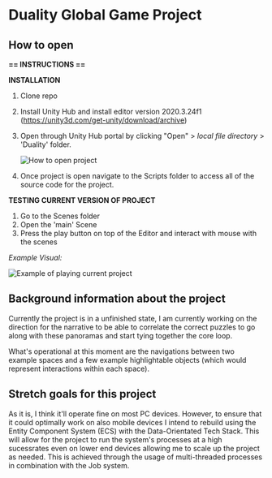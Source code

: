 # Duality Global Game Project

## How to open

**== INSTRUCTIONS ==**

**INSTALLATION**
1) Clone repo
2) Install Unity Hub and install editor version 2020.3.24f1 (https://unity3d.com/get-unity/download/archive)
3) Open through Unity Hub portal by clicking "Open" > *local file directory* > 'Duality' folder.
   
   ![How to open project](https://media.giphy.com/media/zBUNTGvqp9gz4gyChA/giphy.gif)
4) Once project is open navigate to the Scripts folder to access all of the source code for the project.

**TESTING CURRENT VERSION OF PROJECT**   
1) Go to the Scenes folder
2) Open the 'main' Scene
3) Press the play button on top of the Editor and interact with mouse with the scenes

*Example Visual:*

![Example of playing current project](https://media.giphy.com/media/Caxvp3ekp19lgl6WyH/giphy.gif)


## Background information about the project

Currently the project is in a unfinished state, I am currently working on the direction for the narrative to be able to correlate the correct puzzles to go along with these panoramas and start tying together the core loop. 

What's operational at this moment are the navigations between two example spaces and a few example highlightable objects (which would represent interactions within each space).

## Stretch goals for this project

As it is, I think it'll operate fine on most PC devices. However, to ensure that it could optimally work on also mobile devices I intend to rebuild using the Entity Component System (ECS) with the Data-Orientated Tech Stack. This will allow for the project to run the system's processes at a high sucessrates even on lower end devices allowing me to scale up the project as needed. This is achieved through the usage of multi-threaded processes in combination with the Job system.

